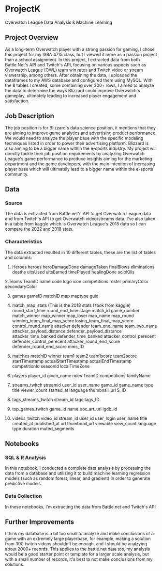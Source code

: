 # ProjectK
Overwatch League Data Analysis & Machine Learning

## Project Overview
As a long-term Overwatch player with a strong passion for gaming, I chose this project for my ISBA 4715 class, but I viewed it more as a passion project than a school assignment. In this project, I extracted data from both Battle.Net's API and Twitch's API, focusing on various aspects such as Overwatch League (OWL) team win rates and Twitch video or stream viewership, among others. After obtaining the data, I uploaded the dataframes to my AWS database and configured them using MySQL. With the 8 tables I created, some containing over 300+ rows, I aimed to analyze the data to determine the ways Blizzard could improve Overwatch's gameplay, ultimately leading to increased player engagement and satisfaction.

## Job Description
The job position is for Blizzard's data science position, it mentions that they are aiming to improve game analytics and advertising product performance. We would need to analyze the player base with the specific modeling techniques listed in order to power their advertising platform. Blizzard is also aiming to be a bigger name within the e-sports industry. My project will directly tackle their job position requirements by analyzing Overwatch League's game performance to produce insights aiming for the marketing department and the game developers, with the main intention of increasing player base which will ultimately lead to a bigger name within the e-sports community.

## Data
### Source
The data is extracted from Battle.net's API to get Overwatch League data and from Twitch's API to get Overwatch video/streams data. I've also taken in a table from kaggle which is Overwatch League's 2018 data so I can compare the 2022 and 2018 stats.

### Characteristics
The data extracted resulted in 10 different tables, these are the list of tables and columns:

1. Heroes
heroes
heroDamageDone
damageTaken
finalBlows
eliminations
deaths
ultsUsed
ultsEarned
timePlayed
healingDone
soloKills

2.Teams
TeamID
name
code
logo
icon
competitions
roster
primaryColor
secondaryColor

3. games
gameID
matchID
map
maptype
guid

4. match_map_stats (This is the 2018 stats I took from kaggle)
round_start_time
round_end_time
stage
match_id
game_number
match_winner
map_winner
map_loser
map_name
map_round
winning_team_final_map_score
losing_team_final_map_score
control_round_name
attacker
defender
team_one_name
team_two_name
attacker_payload_distance
defender_payload_distance
attacker_time_banked
defender_time_banked
attacker_control_perecent
defender_control_perecent
attacker_round_end_score
defender_round_end_score
mms_ID

5. matches
matchID
winner
team1
team2
team1score
team2score
startTimestamp
actualStartTimestamp
actualEndTimestamp
competitionId
seasonId
localTimeZone

6. players
player_id
given_name
roles
TeamID
competitions
familyName

7. streams_twitch
streamid
user_id
user_name
game_id
game_name
type
title
viewer_count
started_at
language
thumbnail_url
S_ID

8. tags_streams_twitch
stream_id
tags
tags_ID

9. top_games_twitch
game_id
name
box_art_url
igdb_id

10. videos_twitch
video_id
stream_id
user_id
user_login
user_name
title
created_at
published_at
url
thumbnail_url
viewable
view_count
language
type
duration
muted_segments

## Notebooks
### SQL & R Analysis
In this notebook, I conducted a complete data analysis by processing the data from a database and utilizing it to build machine learning regression models (such as random forest, linear, and gradient) in order to generate predictive models.

### Data Collection
In these notebooks, I'm extracting the data from Battle.net and Twitch's API 

## Further Improvements
I think my database is a bit too small to analyze and make conclusions of a game with an extremely large playerbase, for example, making a solution from 300 twitch videos shouldn't be enough, and I should be analzying about 2000+ records. This applies to the battle.net data too, my analysis would be a good starter point or template for a larger scale analysis, but with a small number of records, it's best to not make conclusions from my solutions.
